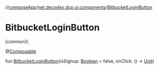 //[composeApp](../../index.md)/[net.decodex.dcp.ui.components](index.md)/[BitbucketLoginButton](-bitbucket-login-button.md)

# BitbucketLoginButton

[common]\

@[Composable](https://developer.android.com/reference/kotlin/androidx/compose/runtime/Composable.html)

fun [BitbucketLoginButton](-bitbucket-login-button.md)(isSignup: [Boolean](https://kotlinlang.org/api/latest/jvm/stdlib/kotlin/-boolean/index.html) = false, onClick: () -&gt; [Unit](https://kotlinlang.org/api/latest/jvm/stdlib/kotlin/-unit/index.html))
